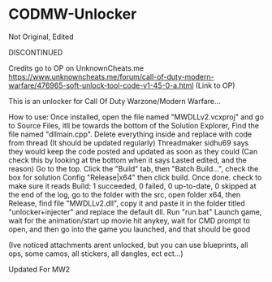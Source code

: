 # CODMW-Unlocker
Not Original, Edited

DISCONTINUED

Credits go to OP on UnknownCheats.me
https://www.unknowncheats.me/forum/call-of-duty-modern-warfare/476965-soft-unlock-tool-code-v1-45-0-a.html   (Link to OP)

This is an unlocker for Call Of Duty Warzone/Modern Warfare...

How to use:
Once installed, open the file named "MWDLLv2.vcxproj" and go to Source Files, itll be towards the bottom of the Solution Explorer, Find the file named "dllmain.cpp". Delete everything inside and replace with code from thread (It should be updated regularly)
Threadmaker sidhu69 says they would keep the code posted and updated as soon as they could (Can check this by looking at the bottom when it says Lasted edited, and the reason)
Go to the top. Click the "Build" tab, then "Batch Build...", check the box for solution Config "Release|x64" then click build.
Once done. check to make sure it reads 
Build: 1 succeeded, 0 failed, 0 up-to-date, 0 skipped 
at the end of the log, go to the folder with the src, open folder x64, then Release, find file "MWDLLv2.dll", copy it and paste it in the folder titled "unlocker+injecter" and replace the default dll. 
Run "run.bat" 
Launch game, 
wait for the animation/start up movie
hit anykey, wait for CMD prompt to open, and then go into the game you launched, and that should be good 

(Ive noticed attachments arent unlocked, but you can use blueprints, all ops, some camos, all stickers, all dangles, ect ect...)


Updated For MW2 
